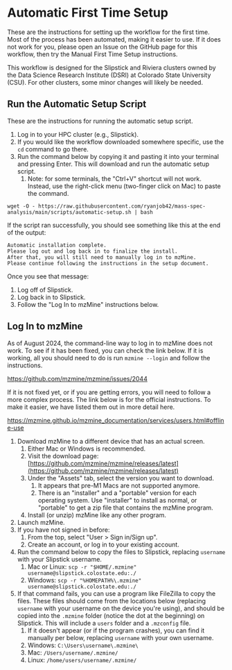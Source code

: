 # Automatic First Time Setup
These are the instructions for setting up the workflow for the first time.
Most of the process has been automated, making it easier to use.
If it does not work for you, please open an Issue on the GitHub page for this workflow, then try the Manual First Time Setup instructions.

This workflow is designed for the Slipstick and Riviera clusters owned by the Data Science Research Institute (DSRI) at Colorado State University (CSU).
For other clusters, some minor changes will likely be needed.

## Run the Automatic Setup Script
These are the instructions for running the automatic setup script.

1. Log in to your HPC cluster (e.g., Slipstick).
2. If you would like the workflow downloaded somewhere specific, use the `cd` command to go there.
3. Run the command below by copying it and pasting it into your terminal and pressing Enter. This will download and run the automatic setup script.
   1. Note: for some terminals, the "Ctrl+V" shortcut will not work. Instead, use the right-click menu (two-finger click on Mac) to paste the command.

```shell
wget -O - https://raw.githubusercontent.com/ryanjob42/mass-spec-analysis/main/scripts/automatic-setup.sh | bash
```

If the script ran successfully, you should see something like this at the end of the output:

```
Automatic installation complete.
Please log out and log back in to finalize the install.
After that, you will still need to manually log in to mzMine.
Please continue following the instructions in the setup document.
```

Once you see that message:
1. Log off of Slipstick.
2. Log back in to Slipstick.
3. Follow the "Log In to mzMine" instructions below.

## Log In to mzMine
As of August 2024, the command-line way to log in to mzMine does not work.
To see if it has been fixed, you can check the link below.
If it is working, all you should need to do is run `mzmine --login` and follow the instructions.

https://github.com/mzmine/mzmine/issues/2044

If it is not fixed yet, or if you are getting errors, you will need to follow a more complex process.
The link below is for the official instructions.
To make it easier, we have listed them out in more detail here.

https://mzmine.github.io/mzmine_documentation/services/users.html#offline-use

1. Download mzMine to a different device that has an actual screen.
   1. Either Mac or Windows is recommended.
   2. Visit the download page: [https://github.com/mzmine/mzmine/releases/latest](https://github.com/mzmine/mzmine/releases/latest)
   3. Under the "Assets" tab, select the version you want to download.
      1. It appears that pre-M1 Macs are not supported anymore.
      2. There is an "installer" and a "portable" version for each operating system. Use "installer" to install as normal, or "portable" to get a zip file that contains the mzMine program.
   4. Install (or unzip) mzMine like any other program.
2. Launch mzMine.
3. If you have not signed in before:
   1. From the top, select "User > Sign in/Sign up".
   2. Create an account, or log in to your existing account.
4. Run the command below to copy the files to Slipstick, replacing `username` with your Slipstick username.
   1. Mac or Linux: `scp -r "$HOME/.mzmine" username@slipstick.colostate.edu:./`
   2. Windows: `scp -r "%HOMEPATH%\.mzmine" username@slipstick.colostate.edu:./`
5. If that command fails, you can use a program like FileZilla to copy the files. These files should come from the locations below (replacing `username` with your username on the device you're using), and should be copied into the `.mzmine` folder (notice the dot at the beginning) on Slipstick. This will include a `users` folder and a `.mzconfig` file.
   1. If it doesn't appear (or if the program crashes), you can find it manually per below, replacing `username` with your own username.
   2. Windows: `C:\Users\username\.mzmine\`
   3. Mac: `/Users/username/.mzmine/`
   4. Linux: `/home/users/username/.mzmine/`
